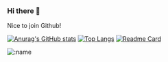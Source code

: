 ### Hi there 👋

Nice to join Github!

[![Anurag's GitHub stats](https://github-readme-stats.vercel.app/api?username=3048205169)](https://github.com/anuraghazra/github-readme-stats)
[![Top Langs](https://github-readme-stats.vercel.app/api/top-langs/?username=3048205169)](https://github.com/anuraghazra/github-readme-stats)
[![Readme Card](https://github-readme-stats.vercel.app/api/pin/?username=3048205169&repo=https://github.com/3048205169/Malloc)](https://github.com/anuraghazra/github-readme-stats)


<img src="https://count.getloli.com/get/@:name" alt=":name" />



<!--
**3048205169/3048205169** is a ✨ _special_ ✨ repository because its `README.md` (this file) appears on your GitHub profile.

Here are some ideas to get you started:

- 🔭 I’m currently working on ...
- 🌱 I’m currently learning ...
- 👯 I’m looking to collaborate on ...
- 🤔 I’m looking for help with ...
- 💬 Ask me about ...
- 📫 How to reach me: ...
- 😄 Pronouns: ...
- ⚡ Fun fact: ...
-->
